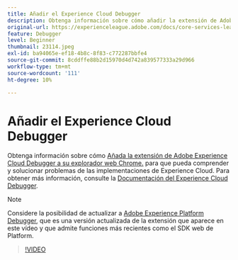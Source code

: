 ```yaml
---
title: Añadir el Experience Cloud Debugger
description: Obtenga información sobre cómo añadir la extensión de Adobe Experience Cloud Debugger a su explorador web Chrome para que pueda comprender y solucionar problemas de las implementaciones de Experience Cloud.
original-url: https://experienceleague.adobe.com/docs/core-services-learn/tutorials/debugger/add-the-extension.html
feature: Debugger
level: Beginner
thumbnail: 23114.jpeg
exl-id: ba94065e-ef18-4b8c-8f83-c772287bbfe4
source-git-commit: 8cddffe88b2d15970d4d742a839577333a29d966
workflow-type: tm+mt
source-wordcount: '111'
ht-degree: 10%

---
```


# Añadir el Experience Cloud Debugger

Obtenga información sobre cómo [Añada la extensión de Adobe Experience Cloud Debugger a su explorador web Chrome.](https://chrome.google.com/webstore/detail/adobe-experience-cloud-de/ocdmogmohccmeicdhlhhgepeaijenapj) para que pueda comprender y solucionar problemas de las implementaciones de Experience Cloud. Para obtener más información, consulte la [Documentación del Experience Cloud Debugger](https://docs.adobe.com/content/help/es-ES/experience-cloud/user-guides/home.translate.html).

>[!NOTE]
>
>Considere la posibilidad de actualizar a [Adobe Experience Platform Debugger](../overview.md), que es una versión actualizada de la extensión que aparece en este vídeo y que admite funciones más recientes como el SDK web de Platform.

>[!VIDEO](https://video.tv.adobe.com/v/23114/?quality=12)
